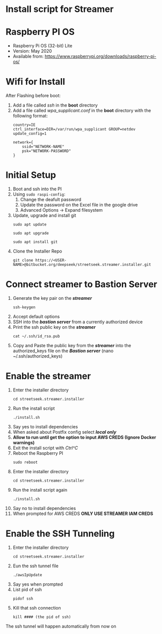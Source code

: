 # Install script for Streamer

# Raspberry PI OS
- Raspberry Pi OS (32-bit) Lite
- Version: May 2020
- Available from: https://www.raspberrypi.org/downloads/raspberry-pi-os/ 

# Wifi for Install
After Flashing before boot:

1. Add a file called *ssh* in the **boot** directory
2. Add a file called *wpa_supplicant.conf* in the **boot** directory with the following format:
    ```
    country=IE
    ctrl_interface=DIR=/var/run/wpa_supplicant GROUP=netdev
    update_config=1

    network={
        ssid="NETWORK-NAME"
        psk="NETWORK-PASSWORD"
    }
    ```

# Initial Setup
1. Boot and ssh into the PI
2. Using ```sudo raspi-config```:
    1. Change the deafult password
    2. Update the password on the Excel file in the google drive
    3. Advanced Options -> Expand filesystem
3. Update, upgrade and install git
    ```
    sudo apt update
    ```
    ```
    sudo apt upgrade
    ```
    ```
    sudo apt install git
    ```
4. Clone the Installer Repo
    ```
    git clone https://<USER-NAME>@bitbucket.org/deepseek/streetseek.streamer.installer.git
    ```

# Connect streamer to Bastion Server
1. Generate the key pair on the ***streamer***
    ```
    ssh-keygen
    ```
2. Accept default options
3. SSH into the ***bastion server*** from a currently authorized device
4. Print the ssh public key on the ***streamer***
    ```
    cat ~/.ssh/id_rsa.pub
    ```
5. Copy and Paste the public key from the ***streamer*** into the authorized_keys file on the ***Bastion server*** (nano ~/.ssh/authorized_keys)

# Enable the streamer 
1. Enter the installer directory
    ```
    cd streetseek.streamer.installer
    ```
2. Run the install script
    ```
    ./install.sh
    ```
3. Say yes to install dependencies
4. When asked about Postfix config select ***local only***
5. **Allow to run until get the option to input AWS CREDS (Ignore Docker warnings)**
6. Exit the install script with *Ctrl^C*
7. Reboot the Raspberry PI
    ```
    sudo reboot
    ```
8. Enter the installer directory
    ```
    cd streetseek.streamer.installer
    ```
9. Run the install script again
    ```
    ./install.sh
    ```
10. Say no to install dependencies
11. When prompted for AWS CREDS **ONLY USE STREAMER IAM CREDS**

# Enable the SSH Tunneling
1. Enter the installer directory
    ```
    cd streetseek.streamer.installer
    ```
2. Eun the ssh tunnel file
    ```
    ./awsIpUpdate
    ```
3. Say yes when prompted
4. List pid of ssh
    ```
    pidof ssh
    ```
5. Kill that ssh connection
    ```
    kill #### (the pid of ssh)
    ```
The ssh tunnel will happen automatically from now on